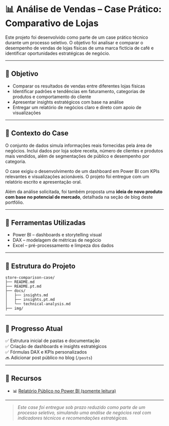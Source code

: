 # 📊 Análise de Vendas – Case Prático: Comparativo de Lojas

Este projeto foi desenvolvido como parte de um case prático técnico durante um processo seletivo. O objetivo foi analisar e comparar o desempenho de vendas de lojas físicas de uma marca fictícia de café e identificar oportunidades estratégicas de negócio.

---

## 🎯 Objetivo

- Comparar os resultados de vendas entre diferentes lojas físicas
- Identificar padrões e tendências em faturamento, categorias de produtos e comportamento do cliente
- Apresentar insights estratégicos com base na análise
- Entregar um relatório de negócios claro e direto com apoio de visualizações

---

## 🧩 Contexto do Case

O conjunto de dados simula informações reais fornecidas pela área de negócios. Inclui dados por loja sobre receita, número de clientes e produtos mais vendidos, além de segmentações de público e desempenho por categoria.

O case exigiu o desenvolvimento de um dashboard em Power BI com KPIs relevantes e visualizações acionáveis. O projeto foi entregue com um relatório escrito e apresentação oral.

Além da análise solicitada, foi também proposta uma **ideia de novo produto com base no potencial de mercado**, detalhada na seção de blog deste portfólio.

---

## 🧰 Ferramentas Utilizadas

- Power BI – dashboards e storytelling visual
- DAX – modelagem de métricas de negócio
- Excel – pré-processamento e limpeza dos dados

---

## 📂 Estrutura do Projeto

```
store-comparison-case/
├── README.md
├── README.pt.md
├── docs/
│   ├── insights.md
│   ├── insights.pt.md
│   └── technical-analysis.md
├── img/
```

---

## 🚧 Progresso Atual

✅ Estrutura inicial de pastas e documentação  
✅ Criação de dashboards e insights estratégicos  
✅ Fórmulas DAX e KPIs personalizados  
🔜 Adicionar post público no blog (`/posts`)

---

## 🔗 Recursos

- 📊 [Relatório Público no Power BI (somente leitura)](https://app.powerbi.com/view?r=eyJrIjoiZTA3ZjA2MmEtZmJlMy00MmY1LWFhNGMtOGY1YTQ1OGUxMzg3IiwidCI6IjkwNzZiMjlhLWNmZGMtNGMyNC1iNjJmLTBiMTBiOWViMDhmYiIsImMiOjl9)

---

> *Este case foi entregue sob prazo reduzido como parte de um processo seletivo, simulando uma análise de negócios real com indicadores técnicos e recomendações estratégicas.*
